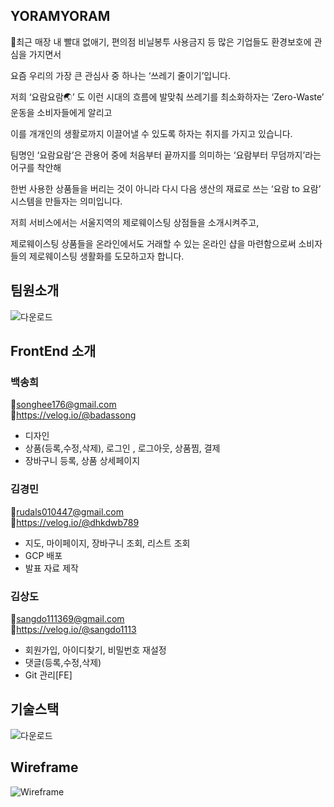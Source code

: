
## YORAMYORAM

📌최근 매장 내 빨대 없애기, 편의점 비닐봉투 사용금지 등 많은 기업들도 환경보호에 관심을 가지면서

요즘 우리의 가장 큰 관심사 중 하나는 ‘쓰레기 줄이기’입니다.

저희 ‘요람요람🌏’ 도 이런 시대의 흐름에 발맞춰 쓰레기를 최소화하자는 ‘Zero-Waste’ 운동을 소비자들에게 알리고

이를 개개인의 생활로까지 이끌어낼 수 있도록 하자는 취지를 가지고 있습니다.

팀명인 ‘요람요람’은 관용어 중에 처음부터 끝까지를 의미하는 ‘요람부터 무덤까지’라는 어구를 착안해

한번 사용한 상품들을 버리는 것이 아니라 다시 다음 생산의 재료로 쓰는 ‘요람 to 요람’ 시스템을 만들자는 의미입니다.

저희 서비스에서는 서울지역의 제로웨이스팅 상점들을 소개시켜주고,

제로웨이스팅 상품들을 온라인에서도 거래할 수 있는 온라인 샵을 마련함으로써 소비자들의 제로웨이스팅 생활화를 도모하고자 합니다.

## 팀원소개
![다운로드](https://user-images.githubusercontent.com/114714566/212860285-5c187191-7d6e-4fc9-949d-67ca06c04f78.png)

## FrontEnd 소개

### 백송희
📧songhee176@gmail.com<br/>
📝https://velog.io/@badassong
- 디자인
- 상품(등록,수정,삭제), 로그인 , 로그아웃, 상품찜, 결제
- 장바구니 등록, 상품 상세페이지

### 김경민
📧rudals010447@gmail.com<br/>
📝https://velog.io/@dhkdwb789
- 지도, 마이페이지, 장바구니 조회, 리스트 조회
- GCP 배포
- 발표 자료 제작

### 김상도
📧sangdo111369@gmail.com<br/>
📝https://velog.io/@sangdo1113
- 회원가입, 아이디찾기, 비밀번호 재설정
- 댓글(등록,수정,삭제)
- Git 관리[FE]

## 기술스택
![다운로드](https://user-images.githubusercontent.com/114714566/212859981-99d21754-286b-4e15-8fcf-0110058da6f5.png)

## Wireframe

![Wireframe](https://www.notion.so/image/https%3A%2F%2Fs3-us-west-2.amazonaws.com%2Fsecure.notion-static.com%2F6233fed1-3dc7-4732-8ff3-e4ea8d8c6a1a%2FUntitled.jpg?id=54ff0d7b-5bce-45a2-b085-a92c034e10c9&table=block&spaceId=9c9b02bc-6cb6-4924-bf38-dad25e0fe77b&width=2000&userId=bedbd936-0df0-4470-a390-1e12397596f3&cache=v2)




